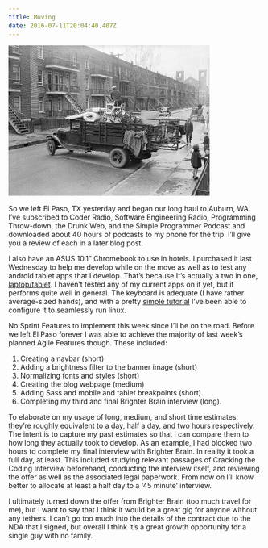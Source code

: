 ```yaml
---
title: Moving
date: 2016-07-11T20:04:40.407Z
---
```

![Moving truck](/assets/images/moving.jpg)

So we left El Paso, TX yesterday and began our long haul to Auburn, WA.  I’ve subscribed to Coder Radio, Software Engineering Radio, Programming Throw-down, the Drunk Web, and the Simple Programmer Podcast and downloaded about 40 hours of podcasts to my phone for the trip.  I’ll give you a review of each in a later 
blog post. 

I also have an ASUS 10.1” Chromebook to use in hotels.  I purchased it last Wednesday to help me develop while on the move as well as to test any android tablet apps that I develop. That’s because It’s actually a two in one, [laptop/tablet](https://support.google.com/chromebook/answer/1086915?hl=en&source=genius-rts).  I
haven’t tested any of my current apps on it yet, but it performs quite well in general.  The keyboard is adequate (I have rather average-sized hands), and with a pretty [simple tutorial](http://www.networkworld.com/article/2867025/opensource-subnet/3-ways-to-run-normal-linux-on-a-chromebook.html) I’ve been able to configure it to seamlessly run linux.  

No Sprint Features to implement this week since I’ll be on the road. Before we left El Paso forever I was able to achieve the majority of last week’s planned Agile Features though. These included:

1. Creating a navbar (short)
2. Adding a brightness filter to the banner image (short)
3. Normalizing fonts and styles (short)
4. Creating the blog webpage (medium)
5. Adding Sass and mobile and tablet breakpoints (short).
6. Completing my third and final Brighter Brain interview (long).

To elaborate on my usage of long, medium, and short time estimates, they’re roughly equivalent to a day, half a day, and two hours respectively.  The intent is to capture my past estimates so that I can compare them to how long they actually took to develop.  As an example, I had blocked two hours to complete my final
interview with Brighter Brain.  In reality it took a full day, at least.  This included studying relevant passages of Cracking the Coding Interview beforehand,  conducting the interview itself, and reviewing the offer as well as the associated legal paperwork.  From now on I’ll know better to allocate at least a half day
to a ‘45 minute’ interview.

I ultimately turned down the offer from Brighter Brain (too much travel for me), but I want to say that I think it would be a great gig for anyone without any tethers.  I can’t go too much into the details of the contract due to the NDA that I signed, but overall I think it’s a great growth opportunity for a single guy with no family.
